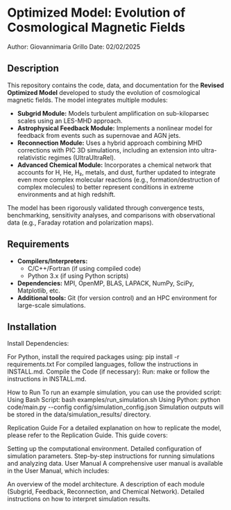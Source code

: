 # Optimized Model: Evolution of Cosmological Magnetic Fields
Author: Giovannimaria Grillo
Date: 02/02/2025
## Description

This repository contains the code, data, and documentation for the **Revised Optimized Model** developed to study the evolution of cosmological magnetic fields. The model integrates multiple modules:
- **Subgrid Module:** Models turbulent amplification on sub-kiloparsec scales using an LES-MHD approach.
- **Astrophysical Feedback Module:** Implements a nonlinear model for feedback from events such as supernovae and AGN jets.
- **Reconnection Module:** Uses a hybrid approach combining MHD corrections with PIC 3D simulations, including an extension into ultra-relativistic regimes (UltraUltraRel).
- **Advanced Chemical Module:** Incorporates a chemical network that accounts for H, He, H₂, metals, and dust, further updated to integrate even more complex molecular reactions (e.g., formation/destruction of complex molecules) to better represent conditions in extreme environments and at high redshift.

The model has been rigorously validated through convergence tests, benchmarking, sensitivity analyses, and comparisons with observational data (e.g., Faraday rotation and polarization maps).

## Requirements

- **Compilers/Interpreters:** 
  - C/C++/Fortran (if using compiled code)
  - Python 3.x (if using Python scripts)
- **Dependencies:** MPI, OpenMP, BLAS, LAPACK, NumPy, SciPy, Matplotlib, etc.
- **Additional tools:** Git (for version control) and an HPC environment for large-scale simulations.

## Installation

Install Dependencies:

For Python, install the required packages using:
pip install -r requirements.txt
For compiled languages, follow the instructions in INSTALL.md.
Compile the Code (if necessary):
Run:
make
or follow the instructions in INSTALL.md.

How to Run
To run an example simulation, you can use the provided script:
Using Bash Script:
bash examples/run_simulation.sh
Using Python:
python code/main.py --config config/simulation_config.json
Simulation outputs will be stored in the data/simulation_results/ directory.

Replication Guide
For a detailed explanation on how to replicate the model, please refer to the Replication Guide. This guide covers:

Setting up the computational environment.
Detailed configuration of simulation parameters.
Step-by-step instructions for running simulations and analyzing data.
User Manual
A comprehensive user manual is available in the User Manual, which includes:

An overview of the model architecture.
A description of each module (Subgrid, Feedback, Reconnection, and Chemical Network).
Detailed instructions on how to interpret simulation results.
